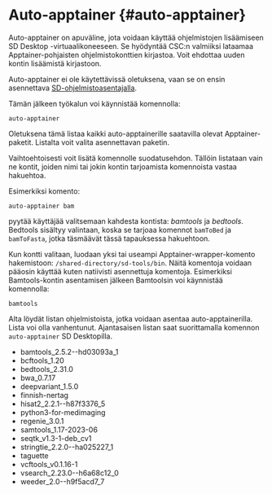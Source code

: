 # Auto-apptainer {#auto-apptainer}

Auto-apptainer on apuväline, jota voidaan käyttää ohjelmistojen lisäämiseen SD Desktop -virtuaalikoneeseen. Se hyödyntää CSC:n valmiiksi lataamaa Apptainer-pohjaisten ohjelmistokonttien kirjastoa. Voit ehdottaa uuden kontin lisäämistä kirjastoon.

Auto-apptainer ei ole käytettävissä oletuksena, vaan se on ensin asennettava [SD-ohjelmistoasentajalla](../../sensitive-data/sd-desktop-software.md#customisation-via-sd-software-installer).

Tämän jälkeen työkalun voi käynnistää komennolla:

```text
auto-apptainer
```

Oletuksena tämä listaa kaikki auto-apptainerille saatavilla olevat Apptainer-paketit. Listalta voit valita asennettavan paketin.

Vaihtoehtoisesti voit lisätä komennolle suodatusehdon. Tällöin listataan vain ne kontit, joiden nimi tai jokin kontin tarjoamista komennoista vastaa hakuehtoa.

Esimerkiksi komento:

```test
auto-apptainer bam
```

pyytää käyttäjää valitsemaan kahdesta kontista: _bamtools_ ja _bedtools_. Bedtools sisältyy valintaan, koska se tarjoaa komennot `bamToBed` ja `bamToFasta`, jotka täsmäävät tässä tapauksessa hakuehtoon.

Kun kontti valitaan, luodaan yksi tai useampi Apptainer-wrapper-komento hakemistoon: `/shared-directory/sd-tools/bin`. Näitä komentoja voidaan pääosin käyttää kuten natiivisti asennettuja komentoja. Esimerkiksi Bamtools-kontin asentamisen jälkeen Bamtoolsin voi käynnistää komennolla:

```text
bamtools
```

Alta löydät listan ohjelmistoista, jotka voidaan asentaa auto-apptainerilla. Lista voi olla vanhentunut. Ajantasaisen listan saat suorittamalla komennon `auto-apptainer` SD Desktopilla.

*  bamtools_2.5.2--hd03093a_1
*  bcftools_1.20
*  bedtools_2.31.0
*  bwa_0.7.17
*  deepvariant_1.5.0
*  finnish-nertag
*  hisat2_2.2.1--h87f3376_5
*  python3-for-medimaging
*  regenie_3.0.1
*  samtools_1.17-2023-06
*  seqtk_v1.3-1-deb_cv1
*  stringtie_2.2.0--ha025227_1
*  taguette
*  vcftools_v0.1.16-1
*  vsearch_2.23.0--h6a68c12_0
*  weeder_2.0--h9f5acd7_7